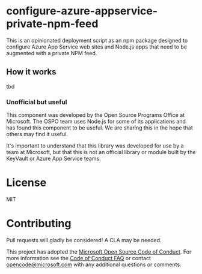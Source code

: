 # configure-azure-appservice-private-npm-feed

This is an opinionated deployment script as an npm package designed to configure Azure 
App Service web sites and Node.js apps that need to be augmented with a private NPM feed.

## How it works

tbd

### Unofficial but useful

This component was developed by the Open Source Programs Office at Microsoft. The OSPO team 
uses Node.js for some of its applications and has found this component to be useful. We are 
sharing this in the hope that others may find it useful.

It's important to understand that this library was developed for use by a team at Microsoft, but 
that this is not an official library or module built by the KeyVault or Azure App Service teams.

# License

MIT

# Contributing

Pull requests will gladly be considered! A CLA may be needed.

This project has adopted the [Microsoft Open Source Code of
Conduct](https://opensource.microsoft.com/codeofconduct/).
For more information see the [Code of Conduct
FAQ](https://opensource.microsoft.com/codeofconduct/faq/) or
contact [opencode@microsoft.com](mailto:opencode@microsoft.com)
with any additional questions or comments.
